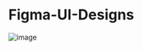 # Figma-UI-Designs

![image](https://user-images.githubusercontent.com/93990691/204154868-03435737-8e2b-42a8-b5da-dcf7742623ec.png)
